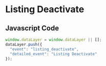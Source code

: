 # Listing Deactivate

### 

## Javascript Code
```js
window.dataLayer = window.dataLayer || [];
dataLayer.push({
  "event": "listing_deactivate",
  "detailed_event": "Listing Deactivate"
});
```








